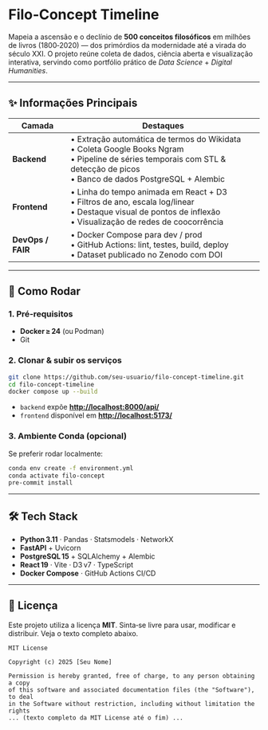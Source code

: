 # Filo‑Concept Timeline

Mapeia a ascensão e o declínio de **500 conceitos filosóficos** em milhões de livros (1800‑2020) — dos primórdios da modernidade até a virada do século XXI. O projeto reúne coleta de dados, ciência aberta e visualização interativa, servindo como portfólio prático de *Data Science* + *Digital Humanities*.

---

## ✨ Informações Principais

| Camada            | Destaques                                                                                                                                                                            |
| ----------------- | ------------------------------------------------------------------------------------------------------------------------------------------------------------------------------------ |
| **Backend**       | • Extração automática de termos do Wikidata <br>• Coleta Google Books Ngram <br>• Pipeline de séries temporais com STL & detecção de picos <br>• Banco de dados PostgreSQL + Alembic |
| **Frontend**      | • Linha do tempo animada em React + D3 <br>• Filtros de ano, escala log/linear <br>• Destaque visual de pontos de inflexão <br>• Visualização de redes de coocorrência               |
| **DevOps / FAIR** | • Docker Compose para dev / prod <br>• GitHub Actions: lint, testes, build, deploy <br>• Dataset publicado no Zenodo com DOI                                                         |

---

## 🚀 Como Rodar

### 1. Pré‑requisitos

* **Docker ≥ 24** (ou Podman)
* Git

### 2. Clonar & subir os serviços

```bash
git clone https://github.com/seu‑usuario/filo‑concept‑timeline.git
cd filo‑concept‑timeline
docker compose up --build
```

* `backend` expõe **[http://localhost:8000/api/](http://localhost:8000/api/)**
* `frontend` disponível em **[http://localhost:5173/](http://localhost:5173/)**

### 3. Ambiente Conda (opcional)

Se preferir rodar localmente:

```bash
conda env create -f environment.yml
conda activate filo-concept
pre-commit install
```

---

## 🛠️ Tech Stack

* **Python 3.11** · Pandas · Statsmodels · NetworkX
* **FastAPI** + Uvicorn
* **PostgreSQL 15** + SQLAlchemy + Alembic
* **React 19** · Vite · D3 v7 · TypeScript
* **Docker Compose** · GitHub Actions CI/CD

---

## 📄 Licença

Este projeto utiliza a licença **MIT**. Sinta‑se livre para usar, modificar e distribuir. Veja o texto completo abaixo.

```
MIT License

Copyright (c) 2025 [Seu Nome]

Permission is hereby granted, free of charge, to any person obtaining a copy
of this software and associated documentation files (the "Software"), to deal
in the Software without restriction, including without limitation the rights
... (texto completo da MIT License até o fim) ...
```
